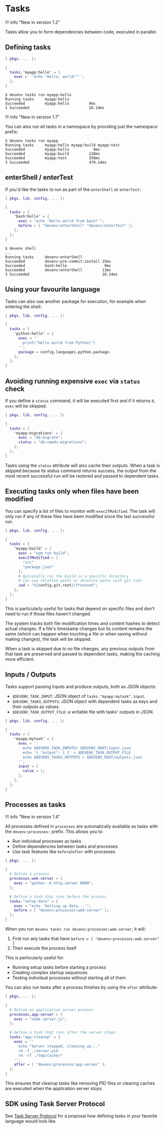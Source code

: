 # Tasks

!!! info "New in version 1.2"

Tasks allow you to form dependencies between code, executed in parallel.

## Defining tasks

```nix title="devenv.nix"
{ pkgs, ... }:

{
  tasks."myapp:hello" = {
    exec = ''echo "Hello, world!"'';
  };
}
```

```shell-session
$ devenv tasks run myapp:hello
Running tasks     myapp:hello
Succeeded         myapp:hello         9ms
1 Succeeded                           10.14ms
```

!!! info "New in version 1.7"

You can also run all tasks in a namespace by providing just the namespace prefix:

```shell-session
$ devenv tasks run myapp
Running tasks     myapp:hello myapp:build myapp:test
Succeeded         myapp:hello           9ms
Succeeded         myapp:build         120ms
Succeeded         myapp:test          350ms
3 Succeeded                           479.14ms
```

## enterShell / enterTest

If you'd like the tasks to run as part of the `enterShell` or `enterTest`:

```nix title="devenv.nix"
{ pkgs, lib, config, ... }:

{
  tasks = {
    "bash:hello" = {
      exec = "echo 'Hello world from bash!'";
      before = [ "devenv:enterShell" "devenv:enterTest" ];
    };
  };
}
```

```shell-session
$ devenv shell
...
Running tasks     devenv:enterShell
Succeeded         devenv:pre-commit:install 25ms
Succeeded         bash:hello                 9ms
Succeeded         devenv:enterShell         13ms
3 Succeeded                                 28.14ms
```

## Using your favourite language

Tasks can also use another package for execution, for example when entering the shell:

```nix title="devenv.nix"
{ pkgs, lib, config, ... }:

{
  tasks = {
    "python:hello" = {
      exec = ''
        print("Hello world from Python!")
      '';
      package = config.languages.python.package;
    };
  };
}
```

## Avoiding running expensive `exec` via `status` check

If you define a `status` command, it will be executed first and if it returns `0`, `exec` will be skipped.

```nix title="devenv.nix"
{ pkgs, lib, config, ... }:

{
  tasks = {
    "myapp:migrations" = {
      exec = "db-migrate";
      status = "db-needs-migrations";
    };
  };
}
```

Tasks using the `status` attribute will also cache their outputs. When a task is skipped because its status command returns success, the output from the most recent successful run will be restored and passed to dependent tasks.

## Executing tasks only when files have been modified

You can specify a list of files to monitor with `execIfModified`. The task will only run if any of these files have been modified since the last successful run.

```nix title="devenv.nix"
{ pkgs, lib, config, ... }:

{
  tasks = {
    "myapp:build" = {
      exec = "npm run build";
      execIfModified = [
        "src"
        "package.json"
      ];
      # Optionally run the build in a specific directory
      # Can use relative paths or absolute paths with git.root
      cwd = "${config.git.root}/frontend";
    };
  };
}
```

This is particularly useful for tasks that depend on specific files and don't need to run if those files haven't changed.

The system tracks both file modification times and content hashes to detect actual changes. If a file's timestamp changes but its content remains the same (which can happen when touching a file or when saving without making changes), the task will be skipped.

When a task is skipped due to no file changes, any previous outputs from that task are preserved and passed to dependent tasks, making the caching more efficient.

## Inputs / Outputs

Tasks support passing inputs and produce outputs, both as JSON objects:

- `$DEVENV_TASK_INPUT`: JSON object of  `tasks."myapp:mytask".input`.
- `$DEVENV_TASKS_OUTPUTS`: JSON object with dependent tasks as keys and their outputs as values.
- `$DEVENV_TASK_OUTPUT_FILE`: a writable file with tasks' outputs in JSON.

```nix title="devenv.nix"
{ pkgs, lib, config, ... }:

{
  tasks = {
    "myapp:mytask" = {
      exec = ''
        echo $DEVENV_TASK_INPUTS> $DEVENV_ROOT/input.json
        echo '{ "output": 1 }' > $DEVENV_TASK_OUTPUT_FILE
        echo $DEVENV_TASKS_OUTPUTS > $DEVENV_ROOT/outputs.json
      '';
      input = {
        value = 1;
      };
    };
  };
}
```

## Processes as tasks

!!! info "New in version 1.4"

All processes defined in `processes` are automatically available as tasks with the `devenv:processes:` prefix. This allows you to:

- Run individual processes as tasks
- Define dependencies between tasks and processes
- Use task features like `before`/`after` with processes

```nix title="devenv.nix"
{ pkgs, ... }:

{
  # Define a process
  processes.web-server = {
    exec = "python -m http.server 8080";
  };

  # Define a task that runs before the process
  tasks."setup-data" = {
    exec = "echo 'Setting up data...'";
    before = [ "devenv:processes:web-server" ];
  };
}
```

When you run `devenv tasks run devenv:processes:web-server`, it will:
1. First run any tasks that have `before = [ "devenv:processes:web-server" ]`
2. Then execute the process itself

This is particularly useful for:
- Running setup tasks before starting a process
- Creating complex startup sequences
- Testing individual processes without starting all of them

You can also run tasks after a process finishes by using the `after` attribute:

```nix title="devenv.nix"
{ pkgs, ... }:

{
  # Define an application server process
  processes.app-server = {
    exec = "node server.js";
  };

  # Define a task that runs after the server stops
  tasks."app:cleanup" = {
    exec = ''
      echo "Server stopped, cleaning up..."
      rm -f ./server.pid
      rm -rf ./tmp/cache/*
    '';
    after = [ "devenv:processes:app-server" ];
  };
}
```

This ensures that cleanup tasks like removing PID files or clearing caches are executed when the application server stops.

## SDK using Task Server Protocol

See [Task Server Protocol](https://github.com/cachix/devenv/issues/1457) for a proposal how defining tasks in your favorite language would look like.

